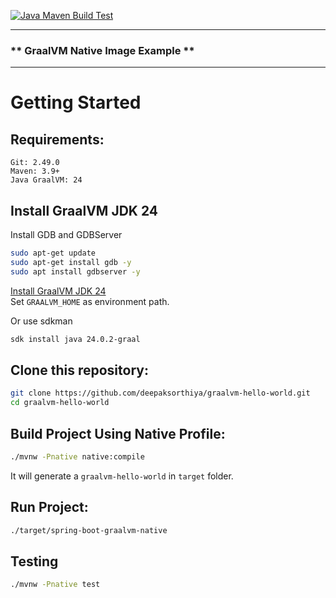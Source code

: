 [![Java Maven Build Test](https://github.com/deepaksorthiya/graalvm-hello-world/actions/workflows/maven-build.yml/badge.svg)](https://github.com/deepaksorthiya/graalvm-hello-world/actions/workflows/maven-build.yml) <br>

---

### ** GraalVM Native Image Example **

---

# Getting Started

## Requirements:

```
Git: 2.49.0
Maven: 3.9+
Java GraalVM: 24
```

## Install GraalVM JDK 24

Install GDB and GDBServer

```bash
sudo apt-get update
sudo apt-get install gdb -y
sudo apt install gdbserver -y
```

[Install GraalVM JDK 24](https://www.graalvm.org/latest/getting-started/) <br>
Set ``GRAALVM_HOME`` as environment path.

Or use sdkman

```bash
sdk install java 24.0.2-graal
```

## Clone this repository:

```bash
git clone https://github.com/deepaksorthiya/graalvm-hello-world.git
cd graalvm-hello-world
```

## Build Project Using Native Profile:

```bash
./mvnw -Pnative native:compile
```

It will generate a ```graalvm-hello-world``` in ```target``` folder.

## Run Project:

```bash
./target/spring-boot-graalvm-native
```

## Testing

```bash
./mvnw -Pnative test
```